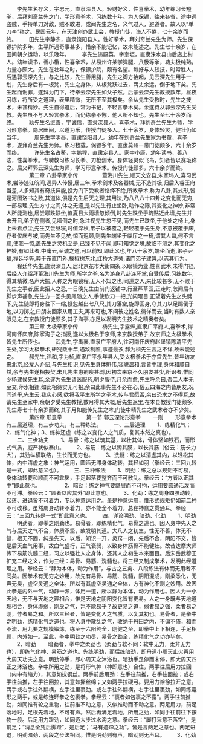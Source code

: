 <!-- { "loadSidebar": true } -->
　　李先生名存义，字忠元，直隶深县人。轻财好义，性喜拳术，幼年练习长短拳，后拜刘奇兰先之门，学形意拳术，习练数十年。为人保镖，往来各省，途中遇盗贼，手持单刀对敌，贼不敢进，或闻先生之名，义气过人，避道者。故人以“单刀李”称之。民国元年，在天津创办武士会，教授门徒，诲人不倦，七十余岁而终。
　　田先生字静杰，直隶饶阳县人。性好拳术，拜刘奇兰先生为师。先生保镖护院多年，生平所遇奇事甚多，惜余不能记忆，故未能述之。先生七十余岁，在田间朝夕运动，以乐晚年。
　　李先生讳殿英，字奎垣，直隶涞水县山后店上村人。幼年读书，善小楷，性喜拳术，从易州许某学弹腿、八极等拳，功夫极纯熟，力量亦颇大。先生在壮年之时，保镖护院，颇有名望。每好与人较技，时常胜人。后遇郭云深先生，与之比较，先生善用腿，先生之脚方抬起，见云深先生用手一划，先生身后有一板凳，先生之身体，从板凳跃过去，两丈余远，倒于地下矣。先生起而谢罪，遂拜为门下，待奉云深先生如父子然。后蒙云深先生教授数年，昼夜习练，将所受之道理，表里精微，无所不至其极矣。余从先生受教时，先生之技术，未甚精妙。先生自得道后，常为书记，不轻言拳术矣。余遂待从郭云深先生受教。先生虽不与人轻言拳术，而仍练拳不懈，他人所不知也。先生至七十余岁而终。
　　耿先生名继善，字诚信，直隶深县人。喜拳术，拜刘奇兰先生为师，学习形意拳。隐居田间，以道为乐，传授门徒多人。七十余岁，身体轻灵，健壮仍如当年。
　　周先生字明泰，直隶饶阳县人。幼年在刘奇兰先生家为书童，喜拳术，遂拜奇兰先生为师。练习数载，保镖多年。直隶莫州一带门徒颇多，六十余岁而终。
　　许先生名占鳌，字鹏程，直隶定县人。家中小康，幼年读书，善八法，性喜拳术。专聘教习练习长拳、刀枪剑术。身体轻灵似飞鸟，知者皆以赛毛称之。后又拜郭云深先生为师，学习形意拳术。传授门徒颇多，六十余岁而终。
　　
　　第二章  八卦拳家小传
　　
　　董海川先生,顺天文安县,朱家坞人,喜习武术,尝涉迹江皖间,遇异人传授,居三年,拳术剑术及各器械,无不造其极,归后入睿王府当差,人多知其有奇技异能,投为门下受教者络绎不绝,所教拳术,称为八卦,其式形,皆是河图洛书之数,其道体,俱是先生后天之理,其用法,乃八八六十四卦之变化而无穷,一部易理,先生方寸之间,体之无遗,是以先生行止坐卧,动作之际,其变化之神妙,非常人所能测也,居尝跏跌静坐,值夏日大雨墙忽倾倒,时先生跌坐于坑贴近此墙,先生并未开目,弟子在侧者,见墙倒之时,急注视先生忽不见,而先生已跌坐,于他处之椅上,身上未着点尘,先生又尝昼寝,时值深秋,弟子以被覆之,轻轻覆于先生身,不意被覆于床,存者仅床与被,而先生不见矣,惊而返顾,则先生端坐于临厅之一椅,谓其人曰,何不言耶,使我一惊,盖先生之灵机至是,已臻不见不闻,即可知觉之境,故临不测之,其变化之神妙,有如此者,中庸云,至诚之道,可以前知,即此义也,年八十余岁,端坐而逝,弟子尹福,程廷华等,葬于东直门外,榛椒树东北,红桥大道旁,诸门弟子建碑,以志其行为。
　　程廷华先生,直隶深县人,居北京花市大街四条,以眼镜为业,性喜武术,未得门径,后经人介绍拜董海川先生为师,所学之拳,名为游身八卦连环掌,自受传后,习练数年,得其精微,名声大振,人称之为眼镜程,无人不知之也,同道之人,来比较甚多,无不败于先生之手者,因此招人之忌,一日晚先生由前门返铺中,行至芦草园,正走时,忽闻后有脚步声甚急,先生方一回头见尾随之人,手使砍刀一把,光闪曜目,正望着先生之头劈下,先生随即将身往下一缩,倏忽越出七八尺,其刀落空,旋即回身,夺其刀以足踢倒于地,以刀掷之,曰朋友回家从用工夫,再来可也,不问彼之姓名,徜徉而去,当时有数人亲眼见之,在京教授门徒颇多,其子海亭,亦足以发明先生技术之精奥者矣。
　　
　　第三章 太极拳家小传
　　
　　杨先生,字露蝉,直隶广平府人,喜拳术,得河南怀庆府,陈家沟子之指授,遂以太极名于京师,来京教授弟子,故京师之太极拳术,皆先生所传也。
　　武先生,字禹襄,直隶广平府人,往河南怀庆府赵堡镇陈清平先生处,学习太极拳术,研究数十年,遇敌制胜,事迹最多,郝为桢先生言之不详,故未能述之。
　　郝先生,讳和,字为桢,直隶广平永年县人,受太极拳术于亦畬先生,昔年访友来北京,经友人介绍,与先生相识,见先生身体魁伟,容貌温和,言皆中理,身体和顺自然,余与先生遂相投契,未几先生患痢疾甚剧,因初次来京不久朋友甚少,所识者,惟同乡杨建侯先生耳,余遂为先生请医服药,朝夕服侍,月余而愈,先生呼余曰,吾二人本无至交,萍水相逢,如此相待实无可报,余曰此事先生不必在心,俗云四海之内皆朋友,况同道乎,先生云,我实心感,欲将我平生所学之拳术,传与君愿否,余曰恐求之不得耳,故请先生至家中,余朝夕受先生教授,数月得其大概,后先生返里,在本县教授门徒颇多,先生寿七十有余岁而终,其子月如能传先生之术,门徒中精先生之武术者亦不少矣。
　　
　　第四章 形意拳
　　
　　第一节 郭云深论形意拳
　　一则
　　形意拳术有三层道理，有三步功夫，有三种练法。
　　一、三层道理
　　1、练精化气；2、练气化神；3、练神还虚（练之以变化人之气质，复其本然之真也）。
　　二、三步功夫
　　1、易骨：练之以筑其基，以壮其体，骨体坚如铁石，而形式气质，威严状似泰山。
　　2、易筋：练之以腾其膜，以长其筋（俗云：筋长力大），其劲纵横联络，生长而无穷也。
　　3、洗髓：练之以清虚其内，以轻松其体，内中清虚之象：神气运用，圆活无滞身体动转，其轻如羽（拳经云：三回九转是一式，即此意义也）。
　　三、三种练法
　　1、明劲：练之总以规矩不可易，身体动转要和顺而不可乖戾，手足起落要整齐而不可散乱。拳经云：“方者以正其中”即此意也。
　　
　　2、暗劲：练之神气要舒展而不可拘，运用要圆通活泼而不可滞。拳经云：“圆者以应其外”即此意也。
　　3、化劲：练之周身四肢动转，起落、进退皆不可着力，专以神意运用之。虽是神意运用，惟形式规矩仍如前二种不可改移。虽然周身动转不着力，亦不能全不着力，总在神意之贯通耳。拳经云：“三回九转是一式”即此意义也。
　　四、详论明劲、暗劲、化劲
　　1、明劲
　　明劲者，即拳之刚劲也。易骨者，即练精化气，易骨之道也。因人身中先天之气与后天之气不合，体质不坚，故发明其道。大凡人之初生，性无不善，体无不健，根无不固，纯是先天。以后，知识一开，灵窍一闭，先后不合，阴阳不交，皆是后天血气用事，故血气盛行，正气衰弱，以致身体筋骨不能健壮。故昔达摩大师传下易筋洗髓二经，习之以强壮人之身体，还其人之初生本来面目。后宋岳武穆王扩充二经之义，作为三经：易骨、易筋、洗髓也。将三经又制成拳术，发明此经道理之用。拳经云：“静为本体，动为作用”，与古之五禽、八段练法有体而无用者不同矣。因拳术有无穷之妙用，故先有易骨、易筋、洗髓，阴阳混成，刚柔悉化，无声无臭，虚空灵通之全体。所以有其虚空灵通之全体，方有神化不测之妙用。故因此拳是内外一气，动静一源，体用一道，所以静为本体，动为作用也。因人为一小天地，无不与天地之理相合，惟是天地之阴阳变化皆有更易。人之一身既与天地道理相合，身体虚弱，刚戾之气，岂不能易乎？故更易之道，弱者易之强，柔者易之刚，悖者易之和。所以三经者，皆是变化人之气质，以复其初也。易骨者，是拳中之明劲，练精化气之道也。将人身中散乱之气，收纳于丹田之内，不偏不倚，和而不流，用九要之规模锻炼，练至于六阳纯全，刚健之至，即拳中上下相连，手足相顾，内外如一。至此，拳中明劲之功尽，易骨之劲全，练精化气之功亦毕矣。
　　2、暗劲
　　暗劲者，拳中之柔劲也（柔劲与软不同：软中无力，柔非无力也），即练气化神、易筋之道也。先练明劲，而后练暗劲，即丹道小周天止火再用大周天功夫之意。明劲停手，即小周天之沐浴也。暗劲手足停而未停，即大周天四正之沐浴也。拳中所用之劲，是将形气神（神即意也）合住，两手往后用力拉回（内中有缩力），其意如拔钢丝。两手前后用劲：左手往前推，右手往回拉；或右手往前推，左手往回拉，其意如撕丝绵；又如两手拉硬弓。要用力徐徐拉开之意。两手或右手往外翻横，左手往里裹劲。或左手往外翻横，右手往里裹劲，如同练鼍形之两手，或是练连环拳之包裹拳。拳经云：“裹者如包裹之不露”。两手往前推劲，如同推有轮之重物，往前推不动之意，又似推动而不动之意。两足用力，前足落地时，足根先着地，不可有声。然后再满足着地，所用之劲，如同手往前往下按物一般。后足用力蹬劲，如同迈大步过水沟之意。拳经云：“脚打采意不落空”，是前足；“消息全凭后脚蹬”，是后足；“马有迹蹄之功”。皆是言两足之意也。两足进退，明劲暗劲，两段之步法相同。惟是明劲则有声，暗劲则无声耳。
　　3、化劲

